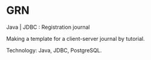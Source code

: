 # GRN
Java | JDBC : Registration journal

Making a template for a client-server journal by tutorial.

Technology: Java, JDBC, PostgreSQL.
